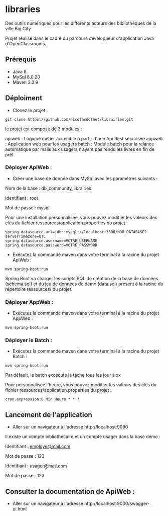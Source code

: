 # libraries

Des outils numériques pour les différents acteurs des bibliothèques de la ville Big City

Projet réalisé dans le cadre du parcours développeur d'application Java d'OpenClassrooms.


## Prérequis

- Java 8
- MySql 8.0.20
- Maven 3.3.9

## Déploiment

- Clonez le projet : 

```shell
git clone https://github.com/nicolasdotnet/librairies.git
```

le projet est composé de 3 modules : 

apiweb : Logique métier accécible à partir d'une Api Rest sécurisée
appweb : Application web pour les usagers
batch : Module batch pour la relance automatique par mails aux usagers n’ayant pas rendu les livres en fin de prêt 

### Déployer ApiWeb : 

- Créer une base de donnée dans MySql avec les paramétres suivants : 

Nom de la base  : db_community_librairies

Identifiant : root

Mot de passe : mysql

Pour une installation personnalisée, vous pouvez modifier les valeurs des clès du fichier ressources/application.properties du projet :  

```shell
spring.datasource.url=jdbc:mysql://localhost:3306/NOM_DATABASE?serverTimezone=UTC
spring.datasource.username=VOTRE_USERNAME
spring.datasource.password=VOTRE_PASSWORD
```
- Exécutez la commande maven dans votre terminal à la racine du projet ApiWeb :

```shell
mvn spring-boot:run
```
Spring Boot va charger les scripts SQL de création de la base de données (schema.sql) et du jeu de données de démo (data.sql) présent à la racine du répertoire ressources/ du projet.

### Déployer AppWeb :

- Exécutez la commande maven dans votre terminal à la racine du projet AppWeb :

```shell
mvn spring-boot:run
```

### Déployer le Batch : 

- Exécutez la commande maven dans votre terminal à la racine du projet Batch :

```shell
mvn spring-boot:run
```
Par défault, le batch excécute la tache tous les jour à xx

Pour personnalisée l'heure, vous pouvez modifier les valeurs des clès du fichier ressources/application.properties du projet : 

```shell
cron.expression:0 Min Heure * * ?
``` 

## Lancement de l'application

- Aller sur un navigateur à l'adresse http://localhost:9090

Il existe un compte bibliothécaire et un compte usager dans la base démo :

Identifiant : employe@mail.com

Mot de passe : 123

Identifiant : usager@mail.com

Mot de passe : 123

## Consulter la documentation de ApiWeb : 

- Aller sur un navigateur à l'adresse http://localhost:9000/swagger-ui.html

